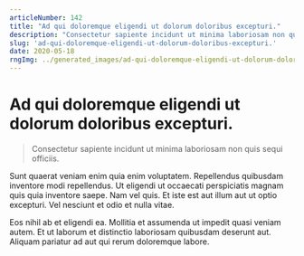 ```yaml
---
articleNumber: 142
title: "Ad qui doloremque eligendi ut dolorum doloribus excepturi."
description: "Consectetur sapiente incidunt ut minima laboriosam non quis sequi officiis."
slug: 'ad-qui-doloremque-eligendi-ut-dolorum-doloribus-excepturi.'
date: 2020-05-18
rngImg: ../generated_images/ad-qui-doloremque-eligendi-ut-dolorum-doloribus-excepturi..jpg
---
```


# Ad qui doloremque eligendi ut dolorum doloribus excepturi.

> Consectetur sapiente incidunt ut minima laboriosam non quis sequi officiis.

Sunt quaerat veniam enim quia enim voluptatem. Repellendus quibusdam inventore modi repellendus. Ut eligendi ut occaecati perspiciatis magnam quis quia inventore saepe. Nam vel quis. Et iste est aut illum aut ut optio excepturi. Vel nesciunt et odio et nulla vitae.
 Eos nihil ab et eligendi ea. Mollitia et assumenda ut impedit quasi veniam autem. Et ut laborum et distinctio laboriosam quibusdam deserunt aut. Aliquam pariatur ad aut qui rerum doloremque labore.
